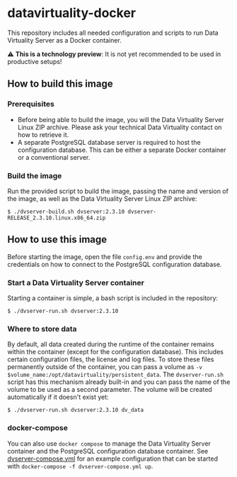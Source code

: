 # datavirtuality-docker
This repository includes all needed configuration and scripts to run Data Virtuality Server as a Docker container.

:warning: **This is a technology preview**: It is not yet recommended to be used in productive setups!

## How to build this image
### Prerequisites
* Before being able to build the image, you will the Data Virtuality Server Linux ZIP archive. Please ask your technical Data Virtuality contact on how to retrieve it.
* A separate PostgreSQL database server is required to host the configuration database. This can be either a separate Docker container or a conventional server. 

### Build the image
Run the provided script to build the image, passing the name and version of the image, as well as the Data Virtuality Server Linux ZIP archive:
```console
$ ./dvserver-build.sh dvserver:2.3.10 dvserver-RELEASE_2.3.10.linux.x86_64.zip
```

## How to use this image
Before starting the image, open the file `config.env` and provide the credentials on how to connect to the PostgreSQL configuration database.

### Start a Data Virtuality Server container
Starting a container is simple, a bash script is included in the repository:
```console
$ ./dvserver-run.sh dvserver:2.3.10
```

### Where to store data
By default, all data created during the runtime of the container remains within the container (except for the configuration database). This includes certain configuration files, the license and log files. To store these files permanently outside of the container, you can pass a volume as `-v $volume_name:/opt/datavirtuality/persistent_data`.
The `dvserver-run.sh` script has this mechanism already built-in and you can pass the name of the volume to be used as a second parameter. The volume will be created automatically if it doesn't exist yet:

```console
$ ./dvserver-run.sh dvserver:2.3.10 dv_data
```

### docker-compose
You can also use `docker compose` to manage the Data Virtuality Server container and the PostgreSQL configuration database container. See [dvserver-compose.yml](dvserver-compose.yml) for an example configuration that can be started with `docker-compose -f dvserver-compose.yml up`.

